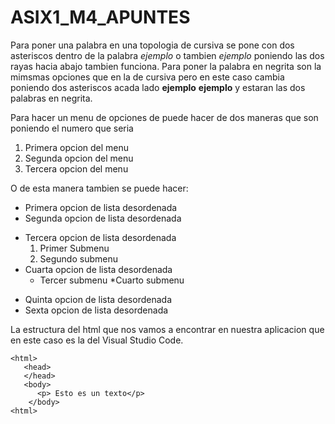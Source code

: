# ASIX1_M4_APUNTES
Para poner una palabra en una topologia de cursiva se pone con dos asteriscos dentro de la palabra *ejemplo* o tambien _ejemplo_ poniendo las dos rayas hacia abajo tambien funciona.
Para poner la palabra en negrita son la mimsmas opciones que en la de cursiva pero en este caso cambia poniendo dos asteriscos acada lado **ejemplo** __ejemplo__ y estaran las dos palabras en negrita.

Para hacer un menu de opciones de puede hacer de dos maneras que son poniendo el numero que seria

1. Primera opcion del menu
2. Segunda opcion del menu
3. Tercera opcion del menu

O de esta manera tambien se puede hacer:

* Primera opcion de lista desordenada
* Segunda opcion de lista desordenada
- Tercera opcion de lista desordenada
   1. Primer Submenu
   2. Segundo submenu
- Cuarta opcion de lista desordenada
   * Tercer submenu
   *Cuarto submenu
+ Quinta opcion de lista desordenada
+ Sexta opcion de lista desordenada

La estructura del html que nos vamos a encontrar en nuestra aplicacion que en este caso es la del Visual Studio Code.
```
<html>
   <head>
   </head>
   <body>
      <p> Esto es un texto</p>
    </body>
<html>
```





